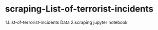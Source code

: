# scraping-List-of-terrorist-incidents
1.List-of-terrorist-incidents Data
2.scraping jupyter notebook
